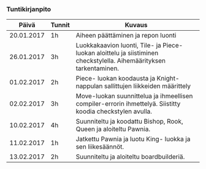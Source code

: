 
### Tuntikirjanpito
Päivä | Tunnit | Kuvaus
--------------- | ----- | ------
20.01.2017 | 1h | Aiheen päättäminen ja repon luonti
26.01.2017 |3h | Luokkakaavion luonti, Tile- ja Piece-luokan aloittelu ja siistiminen checkstylella. Aihemäärityksen tarkentaminen.
01.02.2017 |2h| Piece- luokan koodausta ja Knight-nappulan sallittujen liikkeiden määrittely
02.02.2017 |3h| Move-luokan suunnittelua ja ihmeellisen compiler-errorin ihmettelyä. Siistitty koodia checkstylen avulla. 
10.02.2017 |4h| Suunniteltu ja koodattu Bishop, Rook, Queen ja aloiteltu Pawnia.
11.02.2017 |1h| Jatkettu Pawnia ja luotu King- luokka ja sen liikesäännöt. 
13.02.2017 |2h| Suunniteltu ja aloiteltu boardbuilderiä.



